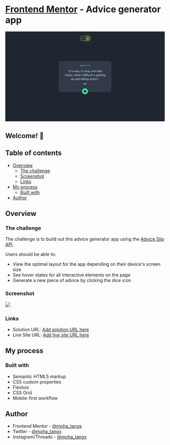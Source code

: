 # [Frontend Mentor](https://www.frontendmentor.io) - Advice generator app

![Design preview for the Advice generator app coding challenge](./desktop.png)

## Welcome! 👋

## Table of contents

- [Overview](#overview)
  - [The challenge](#the-challenge)
  - [Screenshot](#screenshot)
  - [Links](#links)
- [My process](#my-process)
  - [Built with](#built-with)
- [Author](#author)

## Overview

### The challenge

The challenge is to build out this advice generator app using the [Advice Slip API](https://api.adviceslip.com).

Users should be able to:

- View the optimal layout for the app depending on their device's screen size
- See hover states for all interactive elements on the page
- Generate a new piece of advice by clicking the dice icon

### Screenshot

![](./screenshot.jpg)

### Links

- Solution URL: [Add solution URL here](https://your-solution-url.com)
- Live Site URL: [Add live site URL here](https://your-live-site-url.com)

## My process

### Built with

- Semantic HTML5 markup
- CSS custom properties
- Flexbox
- CSS Grid
- Mobile-first workflow

## Author

<!-- - Website - [Add your name here](https://www.your-site.com) -->

- Frontend Mentor - [@moha_tangx](https://www.frontendmentor.io/profile/moha-tangx)
- Twitter - [@moha_tangx](https://www.twitter.com/moha_tangx)
- Instagram/Threads - [@moha_tangx](https://www.instagram.com/moha_tangx)
